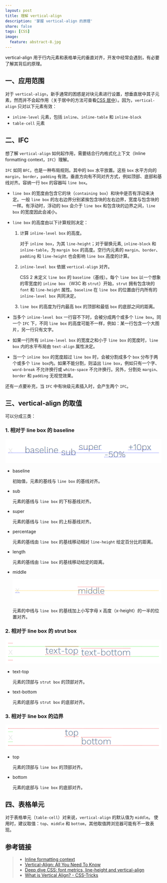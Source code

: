 ```yaml
---
layout: post
title: 理解 vertical-align
description: '掌握 vertical-align 的原理'
share: false
tags: [CSS]
image:
  feature: abstract-8.jpg
---
```


vertical-align 用于行内元素和表格单元的垂直对齐，开发中经常会遇到，有必要了解其背后的原理。

## 一、应用范围

对于 `vertical-align`，新手通常的困惑是对块元素进行设置，想垂直居中其子元素，然而并不会起作用（关于居中的方法可查看[CSS 居中](https://huxinsen.github.io/centering-in-css/)）。因为，`vertical-align` 只对以下元素有效：

- `inline-level` 元素，包括 `inline`、`inline-table` 和 `inline-block`
- `table-cell` 元素

## 二、IFC

想了解 `vertical-align` 如何起作用，需要结合行内格式化上下文（Inline formatting context，`IFC`）理解。

`IFC` 如同 `BFC`，也是一种布局规则。其中的 `box` 水平放置。这些 `box` 水平方向的 `margin`，`border`，`padding` 有效。垂直方向有不同对齐方式，例如顶部、底部和基线对齐。容纳一行 `box` 的容器叫 `line box`。

- `line box` 的宽度由包含它的块（`containing box`）和块中是否有浮动来决定。一般 `line box` 的左右边界分别紧挨包含块的左右边界，宽度与包含块的一样。有浮动时，浮动的 `box` 会介于 `line box` 和包含块的边界之间，`line box` 的宽度因此会减小。

- `line box` 的高度由以下计算规则决定：

  1. 计算 `inline-level box` 的高度。

     对于 `inline box`，为其 `line-height`；对于替换元素, `inline-block` 和 `inline-table`，为 `margin box` 的高度。空行内元素的 `margin`、`border`、`padding` 和 `line-height` 也会影响 `line box` 高度的计算。

  2. `inline-level box` 依据 `vertical-align` 对齐。

     CSS 2 未定义 `line box` 的 `baseline`（基线）。每个 `line box` 以一个想象的零宽度的 `inline box` （W3C 称 `strut`）开始，`strut` 拥有包含块的 `font` 和 `line-height` 属性。`baseline` 在 `line box` 的位置由行内所有的 `inline-level box` 共同决定。

  3. `line box` 的高度为行内最高 `box` 的顶部和最低 `box` 的底部之间的距离。

- 当多个 `inline-level box` 一行容不下时，会被分成两个或多个 `line box`。同一个 `IFC` 下，不同 `line box` 的高度可能不一样，例如：某一行包含一个大图片，另一行只有文字。

- 如果一行所有 `inline-level box` 的宽度之和小于 `line box` 的宽度时，`line box` 内的水平布局由 `text-align` 属性决定。

- 当一个 `inline box` 的宽度超过 `line box` 时，会被分割成多个 `box` 分布于两个或多个 `line box`内。如果不能分割，则溢出 `line box`，例如只有一个字、`word-break` 不允许换行或 `white-space` 不允许换行。另外，分割处 `margin`、`border` 和 `padding` 无视觉效果。

还有一点要补充，当 `IFC` 中有块级元素插入时，会产生两个 `IFC`。

## 三、vertical-align 的取值

可以分成三类：

### 1. 相对于 line box 的 baseline

![Relative to baseline](/images/2020-05-08-vertical-align/baseline.png)

- baseline

  初始值，元素的基线与 `line box` 的基线对齐。

- sub

  元素的基线与 `line box` 的下标基线对齐。

- super

  元素的基线与 `line box` 的上标基线对齐。

- percentage

  元素的基线由 `line box` 的基线移动相对 `line-height` 给定百分比的距离。

- length

  元素的基线由 `line box` 的基线移动给定的距离。

- middle

  ![Middle](/images/2020-05-08-vertical-align/middle.png)

  元素的中线与 `line box` 的基线加上小写字母 x 高度（x-height）的一半的位置对齐。

### 2. 相对于 line box 的 strut box

![Relative to strut box](/images/2020-05-08-vertical-align/strut-box.png)

- text-top

  元素的顶部与 `strut box` 的顶部对齐。

- text-bottom

  元素的底部与 `strut box` 的底部对齐。

### 3. 相对于 line box 的边界

![Relative to line box](/images/2020-05-08-vertical-align/line-box.png)

- top

  元素的顶部与 `line box` 的顶部对齐。

- bottom

  元素的底部与 `line box` 的底部对齐。

## 四、表格单元

对于表格单元（`table-cell`）对来说，`vertical-align` 的默认值为 `middle`。
使用时，建议取值：`top`、`middle` 和 `bottom`，其他取值跨浏览器可能有不一致表现。

## 参考链接

> - [Inline formatting context](https://drafts.csswg.org/css2/visuren.html#inline-formatting)
> - [Vertical-Align: All You Need To Know](https://christopheraue.net/design/vertical-align)
> - [Deep dive CSS: font metrics, line-height and vertical-align](https://iamvdo.me/en/blog/css-font-metrics-line-height-and-vertical-align)
> - [What is Vertical Align? - CSS-Tricks](https://css-tricks.com/what-is-vertical-align/)
